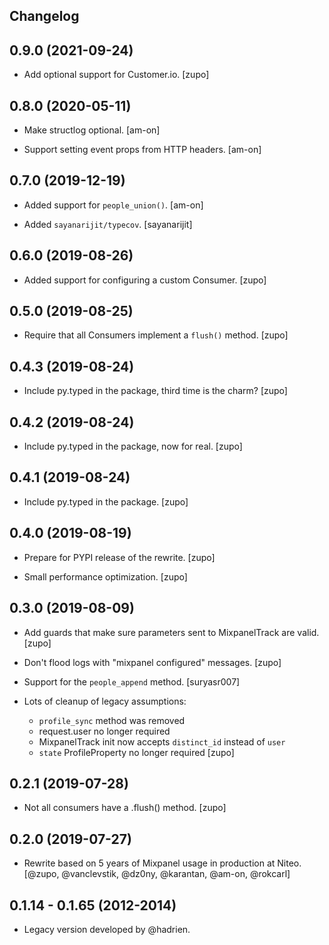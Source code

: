 ## Changelog

0.9.0 (2021-09-24)
------------------

* Add optional support for Customer.io.
  [zupo]


0.8.0 (2020-05-11)
------------------

* Make structlog optional.
  [am-on]

* Support setting event props from HTTP headers.
  [am-on]


0.7.0 (2019-12-19)
------------------

* Added support for `people_union()`.
  [am-on]

* Added `sayanarijit/typecov`.
  [sayanarijit]


0.6.0 (2019-08-26)
------------------

* Added support for configuring a custom Consumer.
  [zupo]


0.5.0 (2019-08-25)
------------------

* Require that all Consumers implement a `flush()` method.
  [zupo]


0.4.3 (2019-08-24)
------------------

* Include py.typed in the package, third time is the charm?
  [zupo]


0.4.2 (2019-08-24)
------------------

* Include py.typed in the package, now for real.
  [zupo]


0.4.1 (2019-08-24)
------------------

* Include py.typed in the package.
  [zupo]


0.4.0 (2019-08-19)
------------------

* Prepare for PYPI release of the rewrite.
  [zupo]

* Small performance optimization.
  [zupo]


0.3.0 (2019-08-09)
------------------

* Add guards that make sure parameters sent to MixpanelTrack are valid.
  [zupo]

* Don't flood logs with "mixpanel configured" messages.
  [zupo]

* Support for the `people_append` method.
  [suryasr007]

* Lots of cleanup of legacy assumptions:
  * `profile_sync` method was removed
  * request.user no longer required
  * MixpanelTrack init now accepts `distinct_id` instead of `user`
  * `state` ProfileProperty no longer required
  [zupo]


0.2.1 (2019-07-28)
------------------

* Not all consumers have a .flush() method.
  [zupo]


0.2.0 (2019-07-27)
------------------

* Rewrite based on 5 years of Mixpanel usage in production at Niteo.
  [@zupo, @vanclevstik, @dz0ny, @karantan, @am-on, @rokcarl]


0.1.14 - 0.1.65 (2012-2014)
---------------------------

* Legacy version developed by @hadrien.
